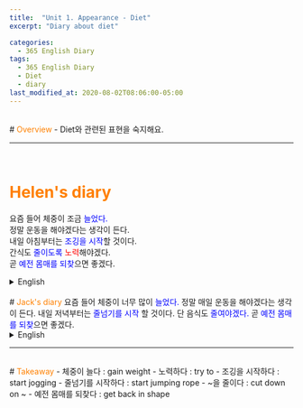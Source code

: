 ```yaml
---
title:  "Unit 1. Appearance - Diet"
excerpt: "Diary about diet"

categories:
  - 365 English Diary
tags:
  - 365 English Diary
  - Diet
  - diary
last_modified_at: 2020-08-02T08:06:00-05:00
---
```

<!--
%% color
%% 주황색 : <span style="color:#FF8000"></span>
%% 파란색 : <span style="color:#0000FF"></span>
%% 빨간색 : <span style="color:#FF0000"></span>
%% 초록색 : <span style="color:#00FF00"></span>
%% 보라색 : <span style="color:#9A2EFE"></span>

<audio id="a1" src="/assets/mp3/365english/Week1_01_01.mp3" preload hidden="false"></audio>
<span onclick="document.getElementById('a1').play(); return false;"></span>
-->
<br>
# <span style="color:#FF8000">Overview</span>
- Diet와 관련된 표현을 숙지해요.  
  
----
<br>
<!-- mp3 -->
<audio id="a1" src="/assets/mp3/365english/Week1_01_01.mp3" preload hidden="false"></audio>
<audio id="a2" src="/assets/mp3/365english/Week1_01_02.mp3" preload hidden="false"></audio>
<audio id="a3" src="/assets/mp3/365english/Week1_01_03.mp3" preload hidden="false"></audio>
<audio id="a4" src="/assets/mp3/365english/Week1_01_04.mp3" preload hidden="false"></audio>
<audio id="a5" src="/assets/mp3/365english/Week1_01_05.mp3" preload hidden="false"></audio>
<audio id="a6" src="/assets/mp3/365english/Week1_01_06.mp3" preload hidden="false"></audio>
<audio id="a7" src="/assets/mp3/365english/Week1_01_07.mp3" preload hidden="false"></audio>
<audio id="a8" src="/assets/mp3/365english/Week1_01_08.mp3" preload hidden="false"></audio>
<audio id="a9" src="/assets/mp3/365english/Week1_01_09.mp3" preload hidden="false"></audio>
<audio id="a10" src="/assets/mp3/365english/Week1_01_10.mp3" preload hidden="false"></audio>

# <span style="color:#FF8000">Helen's diary</span>
요즘 들어 체중이 조금 <span style="color:#0000FF">늘었다.</span>  
정말 운동을 해야겠다는 생각이 든다.  
내일 아침부터는 <span style="color:#0000FF">조깅을 시작</span>할 것이다.  
간식도 <span style="color:#0000FF">줄이도록</span> <span style="color:#FF0000">노력</span>해야겠다.  
곧 <span style="color:#0000FF">예전 몸매를 되찾</span>으면 좋겠다.  
  
<details>
<summary>English</summary>
<div markdown="1">
<span onclick="document.getElementById('a1').play(); return false;">Recently, I<span style="color:#0000FF">'ve gained</span> some weight.</span>  
<span onclick="document.getElementById('a2').play(); return false;">I think I really should work out.</span>  
<span onclick="document.getElementById('a3').play(); return false;">I'll <span style="color:#0000FF">start jogging</span> from tomorrow morning.</span>  
<span onclick="document.getElementById('a4').play(); return false;">I'll also <span style="color:#FF0000">try to</span> <span style="color:#0000FF">cut down on</span> snacks.</span>  
<span onclick="document.getElementById('a5').play(); return false;">I hope to <span style="color:#0000FF">get back in shape</span> soon.</span>  
</div>
</details>
<br>
# <span style="color:#FF8000">Jack's diary</span>
요즘 들어 체중이 너무 많이 <span style="color:#0000FF">늘었다.</span>  
정말 매일 운동을 해야겠다는 생각이 든다.  
내일 저녁부터는 <span style="color:#0000FF">줄넘기를 시작</span> 할 것이다.  
단 음식도 <span style="color:#0000FF">줄여야겠다.</span>    
곧  <span style="color:#0000FF">예전 몸매를 되찾</span>으면 좋겠다.  
  
<details>
<summary>English</summary>
<div markdown="1">
<span onclick="document.getElementById('a6').play(); return false;">Recently, I<span style="color:#0000FF">'ve gained</span> too much weight.</span>  
<span onclick="document.getElementById('a7').play(); return false;">I think I really should exercise every day.</span>  
<span onclick="document.getElementById('a8').play(); return false;">I'll <span style="color:#0000FF">start jumping rope</span> from tomorrow evening.</span>  
<span onclick="document.getElementById('a9').play(); return false;">I'll also <span style="color:#FF0000">try to</span> <span style="color:#0000FF">cut down on</span> sweets.</span>  
<span onclick="document.getElementById('a10').play(); return false;">I hope to <span style="color:#0000FF">get back in shape</span> soon.</span>  
</div>
</details>
  
----
<br>
# <span style="color:#FF8000">Takeaway</span>
- 체중이 늘다 : gain weight
- 노력하다 : try to
- 조깅을 시작하다 : start jogging
- 줄넘기를 시작하다 : start jumping rope
- ~을 줄이다 : cut down on ~
- 예전 몸매를 되찾다 : get back in shape


